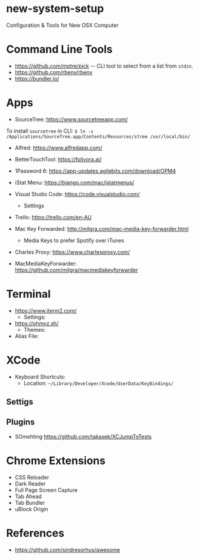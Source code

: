 # new-system-setup
Configuration &amp; Tools for New OSX Computer

# Command Line Tools
- https://github.com/mptre/pick
-- CLI tool to select from a list from `stdin`.
- https://github.com/rbenv/rbenv
- https://bundler.io/

# Apps
- SourceTree: https://www.sourcetreeapp.com/

To install `sourcetree` in CLI: `$ ln -s /Applications/SourceTree.app/Contents/Resources/stree /usr/local/bin/`

- Alfred: https://www.alfredapp.com/

- BetterTouchTool: https://folivora.ai/

- 1Password 6: https://app-updates.agilebits.com/download/OPM4

- iStat Menu: https://bjango.com/mac/istatmenus/

- Visual Studio Code: https://code.visualstudio.com/
  - Settings
  
- Trello: https://trello.com/en-AU

- Mac Key Forwarded: http://milgra.com/mac-media-key-forwarder.html
  - Media Keys to prefer Spotify over iTunes
  
- Charles Proxy: https://www.charlesproxy.com/

- MacMediaKeyForwarder: https://github.com/milgra/macmediakeyforwarder 


# Terminal
- https://www.iterm2.com/
  - Settings: 
- https://ohmyz.sh/
  - Themes: 
- Alias File: 

# XCode
- Keyboard Shortcuts:
  - Location: `~/Library/Developer/Xcode/UserData/KeyBindings/`
## Settigs
## Plugins
- SOmehting
https://github.com/takasek/XCJumpToTests

# Chrome Extensions
- CSS Reloader
- Dark Reader
- Full Page Screen Capture
- Tab Ahead
- Tab Bundler
- uBlock Origin

# References
- https://github.com/sindresorhus/awesome
